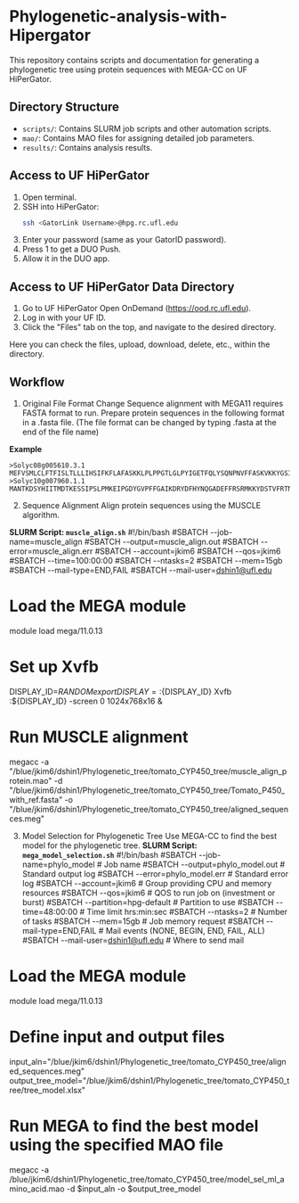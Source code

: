 # Phylogenetic-analysis-with-Hipergator

This repository contains scripts and documentation for generating a phylogenetic tree using protein sequences with MEGA-CC on UF HiPerGator.

## Directory Structure

- `scripts/`: Contains SLURM job scripts and other automation scripts.
- `mao/`: Contains MAO files for assigning detailed job parameters.
- `results/`: Contains analysis results.

## Access to UF HiPerGator

1. Open terminal.
2. SSH into HiPerGator:
   ```bash
   ssh <GatorLink Username>@hpg.rc.ufl.edu
3. Enter your password (same as your GatorID password).
4. Press 1 to get a DUO Push.
5. Allow it in the DUO app.

## Access to UF HiPerGator Data Directory

1. Go to UF HiPerGator Open OnDemand (https://ood.rc.ufl.edu).
2. Log in with your UF ID.
3. Click the "Files" tab on the top, and navigate to the desired directory.

Here you can check the files, upload, download, delete, etc., within the directory.

## Workflow

1. Original File Format Change
Sequence alignment with MEGA11 requires FASTA format to run. Prepare protein sequences in the following format in a .fasta file. (The file format can be changed by typing .fasta at the end of the file name)

**Example** 
```
>Solyc08g005610.3.1
MEFVSMLCLFTFISLTLLLIHSIFKFLAFASKKLPLPPGTLGLPYIGETFQLYSQNPNVFFASKVKKYGSIFKTYILGCPCVMISSPEAAKQVLVTKANLFKPTFPASKERMLGKQAIFFHQGDYHAKLRKLVLQAFKPDSIRNIIPDIESIAITSLESFQGRLINTYQEMKTYTFNVALISIFGKDEFLYREELKKCYYILEKGYNSMPINLPGTLFNKAMKARKELAKIVAKIISTRREMKIDHGDLLGSFMGDKEGLTDEQIADNVIGVIFAARDTTASVLTWILKYLGENPSVLQAVTEEQENIMRKKEVNGEEKVLNWQDTRQMPMTTRVIQETLRVASILSFTFREAVEDVEFEGYLIPKGWKVLPLFRNIHHSPDNFPEPEKFDPSRFEVSPKPNTFMPFGNGVHSCPGNDLAKLEILILVHHLTTKYRWSMVGPQNGIQYGPFALPQNGLPIKLSLKTSST
>Solyc10g007960.1.1
MANTKDSYHIITMDTKESSIPSLPMKEIPGDYGVPFFGAIKDRYDFHYNQGADEFFRSRMKKYDSTVFRTNVPPGPFNARNSKVVVLVDAVSYPILFDNSQVDKENYFEGTFMSSPSFNGGYKVCGFLGTSDPKHTTLKGLFLSTLTRLHDKFIPIFTTSITSMFTSLEKELSEKGTSYFNPIGDNLSFEFLFRLFCEGKNPIDTSVGPNGPKIVDKWVFLQLAPLISLGLKFVPNFLEDLVLHTFPLPYILVKRDHQKLYNAFYNSMKDILDEAEKLGVKRDEACHNFVFLAGFNSYGGLKVFFPSLIKWIGTSGPSLHARLVKEIRTAVKEAGGVTLSAIDKMPLVKSVVYETLRMDPPVPFQTVKARKNIIITNHESSFLIKKDELIFGYQPLATKDSKVFKNAEEFNPDRFVGGGEKLLKYVYWSNGKEIDNPSVNDKQCPGKDLIVLMGRLLVVEFFMRYDTFEVEFGKLLLGSKVTFKSLTKATS
```
2. Sequence Alignment
Align protein sequences using the MUSCLE algorithm.

**SLURM Script: `muscle_align.sh`**
#!/bin/bash
#SBATCH --job-name=muscle_align
#SBATCH --output=muscle_align.out
#SBATCH --error=muscle_align.err
#SBATCH --account=jkim6
#SBATCH --qos=jkim6
#SBATCH --time=100:00:00
#SBATCH --ntasks=2
#SBATCH --mem=15gb
#SBATCH --mail-type=END,FAIL
#SBATCH --mail-user=dshin1@ufl.edu

# Load the MEGA module
module load mega/11.0.13

# Set up Xvfb
DISPLAY_ID=$RANDOM
export DISPLAY=:${DISPLAY_ID}
Xvfb :${DISPLAY_ID} -screen 0 1024x768x16 &

# Run MUSCLE alignment
megacc -a "/blue/jkim6/dshin1/Phylogenetic_tree/tomato_CYP450_tree/muscle_align_protein.mao" -d "/blue/jkim6/dshin1/Phylogenetic_tree/tomato_CYP450_tree/Tomato_P450_with_ref.fasta" -o "/blue/jkim6/dshin1/Phylogenetic_tree/tomato_CYP450_tree/aligned_sequences.meg"

3. Model Selection for Phylogenetic Tree
Use MEGA-CC to find the best model for the phylogenetic tree.
**SLURM Script: `mega_model_selection.sh`**
#!/bin/bash
#SBATCH --job-name=phylo_model               # Job name
#SBATCH --output=phylo_model.out             # Standard output log
#SBATCH --error=phylo_model.err              # Standard error log
#SBATCH --account=jkim6                      # Group providing CPU and memory resources
#SBATCH --qos=jkim6                          # QOS to run job on (investment or burst)
#SBATCH --partition=hpg-default              # Partition to use
#SBATCH --time=48:00:00                      # Time limit hrs:min:sec
#SBATCH --ntasks=2                           # Number of tasks
#SBATCH --mem=15gb                           # Job memory request
#SBATCH --mail-type=END,FAIL                 # Mail events (NONE, BEGIN, END, FAIL, ALL)
#SBATCH --mail-user=dshin1@ufl.edu           # Where to send mail    

# Load the MEGA module
module load mega/11.0.13

# Define input and output files
input_aln="/blue/jkim6/dshin1/Phylogenetic_tree/tomato_CYP450_tree/aligned_sequences.meg"
output_tree_model="/blue/jkim6/dshin1/Phylogenetic_tree/tomato_CYP450_tree/tree_model.xlsx"

# Run MEGA to find the best model using the specified MAO file
megacc -a /blue/jkim6/dshin1/Phylogenetic_tree/tomato_CYP450_tree/model_sel_ml_amino_acid.mao -d $input_aln -o $output_tree_model
